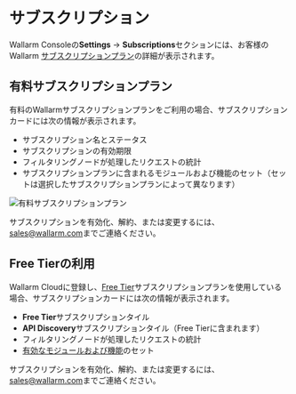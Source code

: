 # サブスクリプション

Wallarm Consoleの**Settings** → **Subscriptions**セクションには、お客様のWallarm [サブスクリプションプラン](../../about-wallarm/subscription-plans.md)の詳細が表示されます。

## 有料サブスクリプションプラン

有料のWallarmサブスクリプションプランをご利用の場合、サブスクリプションカードには次の情報が表示されます。

* サブスクリプション名とステータス
* サブスクリプションの有効期限
* フィルタリングノードが処理したリクエストの統計
* サブスクリプションプランに含まれるモジュールおよび機能のセット（セットは選択したサブスクリプションプランによって異なります）

![有料サブスクリプションプラン](../../images/user-guides/settings/subscriptions/subscriptions.png)

サブスクリプションを有効化、解約、または変更するには、[sales@wallarm.com](mailto:sales@wallarm.com)までご連絡ください。

## Free Tierの利用

Wallarm Cloudに登録し、[Free Tier](../../about-wallarm/subscription-plans.md#free-tier)サブスクリプションプランを使用している場合、サブスクリプションカードには次の情報が表示されます。

* **Free Tier**サブスクリプションタイル
* **API Discovery**サブスクリプションタイル（Free Tierに含まれます）
* フィルタリングノードが処理したリクエストの統計
* [有効なモジュールおよび機能](../../about-wallarm/subscription-plans.md#free-tier-us-cloud)のセット

サブスクリプションを有効化、解約、または変更するには、[sales@wallarm.com](mailto:sales@wallarm.com)までご連絡ください。